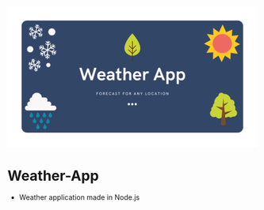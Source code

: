 <img src="Green and White Modern Virtual Trivia Quiz Presentations.png"/>

# Weather-App
* Weather application made in Node.js 
